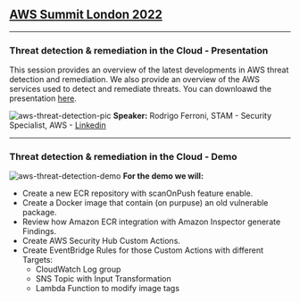 
## **[AWS Summit London 2022](https://aws.amazon.com/events/summits/london/agenda/#Threat_detection_.26_remediation_in_the_Cloud)**


------------------------------------------------------------------------------------------------
### **Threat detection & remediation in the Cloud - Presentation**

This session provides an overview of the latest developments in AWS threat detection and remediation. We also provide an overview of the AWS services used to detect and remediate threats. You can downloawd the presentation [here](https://github.com/rferroni/aws-threat-detection-demo/blob/main/AWSSummitLondon-ThreatDetectionRemediation.pdf).

![aws-threat-detection-pic](https://github.com/rferroni/aws-threat-detection-demo/blob/main/aws-threat-detection-pic.jpeg)
**Speaker:** Rodrigo Ferroni, STAM - Security Specialist, AWS - [Linkedin](https://www.linkedin.com/in/rferroni/)

------------------------------------------------------------------------------------------------
### **Threat detection & remediation in the Cloud - Demo** 

![aws-threat-detection-demo](https://github.com/rferroni/aws-threat-detection-demo/blob/main/aws-threat-detection-demo.jpeg)
**For the demo we will:**
- Create a new ECR repository with scanOnPush feature enable.
- Create a Docker image that contain (on purpuse) an old vulnerable package.
- Review how Amazon ECR integration with Amazon Inspector generate Findings.
- Create AWS Security Hub Custom Actions.
- Create EventBridge Rules for those Custom Actions with different Targets:
  - CloudWatch Log group
  - SNS Topic with Input Transformation
  - Lambda Function to modify image tags

